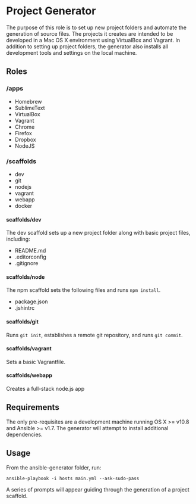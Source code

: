 Project Generator
=================

The purpose of this role is to set up new project folders and automate the generation of
source files. The projects it creates are intended to be developed in a Mac OS X environment using VirtualBox and Vagrant. In addition to setting up project folders, the generator
also installs all development tools and settings on the local machine.

## Roles

### /apps
* Homebrew
* SublimeText
* VirtualBox
* Vagrant
* Chrome
* Firefox
* Dropbox
* NodeJS

### /scaffolds
* dev
* git
* nodejs
* vagrant
* webapp
* docker

#### scaffolds/dev
The dev scaffold sets up a new project folder along with basic project files, including:
* README.md
* .editorconfig
* .gitignore

#### scaffolds/node
The npm scaffold sets the following files and runs ```npm install```.
* package.json
* .jshintrc

#### scaffolds/git
Runs ```git init```, establishes a remote git repository, and runs ```git commit```.

#### scaffolds/vagrant
Sets a basic Vagrantfile.

#### scaffolds/webapp
Creates a full-stack node.js app 

Requirements
------------

The only pre-requisites are a development machine running OS X >= v10.8 and Ansible >= v1.7. The generator will attempt to install additional dependencies.

Usage
-----

From the ansible-generator folder, run:

```
ansible-playbook -i hosts main.yml --ask-sudo-pass
```

A series of prompts will appear guiding through the generation of a project scaffold.
